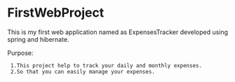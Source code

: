 # FirstWebProject
This is my first web application named as ExpensesTracker developed using spring and hibernate.

Purpose:

     1.This project help to track your daily and monthly expenses.
     2.So that you can easily manage your expenses.

